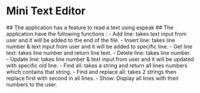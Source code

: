 <h1> Mini Text Editor </h1>
## The application has a feature to read a text using espeak 
## The application have the following functions :
- Add line: takes text input from user and it will be added to the end of the file.
- Insert line: takes line number & text input from user and it will be added to specific line.
- Get line text: takes line number and return line text.
- Delete line: takes line number.
- Update line: takes line number & text input from user and it will be updated with specific old line.
- Find all: takes a string and return all lines numbers which contains that string.
- Find and replace all: takes 2 strings then replace first with second in all lines.
- Show: Display all lines with their numbers to the user.
